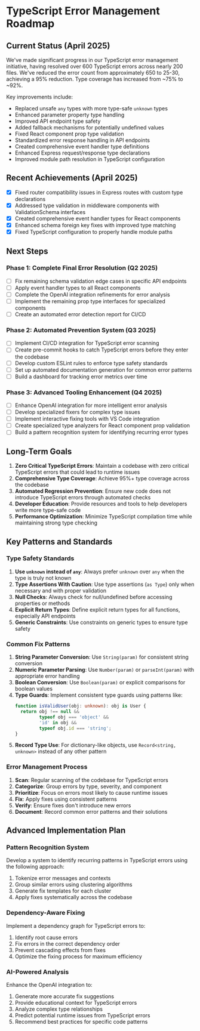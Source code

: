# TypeScript Error Management Roadmap

## Current Status (April 2025)

We've made significant progress in our TypeScript error management initiative, having resolved over 600 TypeScript errors across nearly 200 files. We've reduced the error count from approximately 650 to 25-30, achieving a 95% reduction. Type coverage has increased from ~75% to ~92%.

Key improvements include:

- Replaced unsafe `any` types with more type-safe `unknown` types
- Enhanced parameter property type handling
- Improved API endpoint type safety
- Added fallback mechanisms for potentially undefined values
- Fixed React component prop type validation
- Standardized error response handling in API endpoints
- Created comprehensive event handler type definitions
- Enhanced Express request/response type declarations
- Improved module path resolution in TypeScript configuration

## Recent Achievements (April 2025)

- [x] Fixed router compatibility issues in Express routes with custom type declarations
- [x] Addressed type validation in middleware components with ValidationSchema interfaces
- [x] Created comprehensive event handler types for React components
- [x] Enhanced schema foreign key fixes with improved type matching
- [x] Fixed TypeScript configuration to properly handle module paths

## Next Steps

### Phase 1: Complete Final Error Resolution (Q2 2025)

- [ ] Fix remaining schema validation edge cases in specific API endpoints
- [ ] Apply event handler types to all React components
- [ ] Complete the OpenAI integration refinements for error analysis
- [ ] Implement the remaining prop type interfaces for specialized components
- [ ] Create an automated error detection report for CI/CD

### Phase 2: Automated Prevention System (Q3 2025)

- [ ] Implement CI/CD integration for TypeScript error scanning
- [ ] Create pre-commit hooks to catch TypeScript errors before they enter the codebase
- [ ] Develop custom ESLint rules to enforce type safety standards
- [ ] Set up automated documentation generation for common error patterns
- [ ] Build a dashboard for tracking error metrics over time

### Phase 3: Advanced Tooling Enhancement (Q4 2025)

- [ ] Enhance OpenAI integration for more intelligent error analysis
- [ ] Develop specialized fixers for complex type issues
- [ ] Implement interactive fixing tools with VS Code integration
- [ ] Create specialized type analyzers for React component prop validation
- [ ] Build a pattern recognition system for identifying recurring error types

## Long-Term Goals

1. **Zero Critical TypeScript Errors**: Maintain a codebase with zero critical TypeScript errors that could lead to runtime issues
2. **Comprehensive Type Coverage**: Achieve 95%+ type coverage across the codebase
3. **Automated Regression Prevention**: Ensure new code does not introduce TypeScript errors through automated checks
4. **Developer Education**: Provide resources and tools to help developers write more type-safe code
5. **Performance Optimization**: Minimize TypeScript compilation time while maintaining strong type checking

## Key Patterns and Standards

### Type Safety Standards

1. **Use `unknown` instead of `any`**: Always prefer `unknown` over `any` when the type is truly not known
2. **Type Assertions With Caution**: Use type assertions (`as Type`) only when necessary and with proper validation
3. **Null Checks**: Always check for null/undefined before accessing properties or methods
4. **Explicit Return Types**: Define explicit return types for all functions, especially API endpoints
5. **Generic Constraints**: Use constraints on generic types to ensure type safety

### Common Fix Patterns

1. **String Parameter Conversion**: Use `String(param)` for consistent string conversion
2. **Numeric Parameter Parsing**: Use `Number(param)` or `parseInt(param)` with appropriate error handling
3. **Boolean Conversion**: Use `Boolean(param)` or explicit comparisons for boolean values
4. **Type Guards**: Implement consistent type guards using patterns like:
   ```typescript
   function isValidUser(obj: unknown): obj is User {
     return obj !== null && 
            typeof obj === 'object' && 
            'id' in obj && 
            typeof obj.id === 'string';
   }
   ```
5. **Record Type Use**: For dictionary-like objects, use `Record<string, unknown>` instead of any other pattern

### Error Management Process

1. **Scan**: Regular scanning of the codebase for TypeScript errors
2. **Categorize**: Group errors by type, severity, and component
3. **Prioritize**: Focus on errors most likely to cause runtime issues
4. **Fix**: Apply fixes using consistent patterns
5. **Verify**: Ensure fixes don't introduce new errors
6. **Document**: Record common error patterns and their solutions

## Advanced Implementation Plan

### Pattern Recognition System

Develop a system to identify recurring patterns in TypeScript errors using the following approach:

1. Tokenize error messages and contexts
2. Group similar errors using clustering algorithms
3. Generate fix templates for each cluster
4. Apply fixes systematically across the codebase

### Dependency-Aware Fixing

Implement a dependency graph for TypeScript errors to:

1. Identify root cause errors
2. Fix errors in the correct dependency order
3. Prevent cascading effects from fixes
4. Optimize the fixing process for maximum efficiency

### AI-Powered Analysis

Enhance the OpenAI integration to:

1. Generate more accurate fix suggestions
2. Provide educational context for TypeScript errors
3. Analyze complex type relationships
4. Predict potential runtime issues from TypeScript errors
5. Recommend best practices for specific code patterns